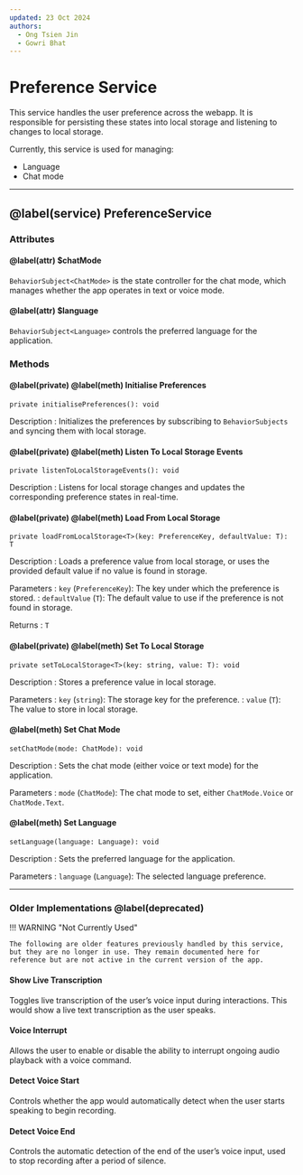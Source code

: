 ```yaml
---
updated: 23 Oct 2024
authors:
  - Ong Tsien Jin
  - Gowri Bhat
---
```


# Preference Service

This service handles the user preference across the webapp. It is responsible for persisting these states into local storage and listening to changes to local storage.

Currently, this service is used for managing:

- Language
- Chat mode

---

## @label(service) PreferenceService

### Attributes

#### @label(attr) $chatMode

`BehaviorSubject<ChatMode>` is the state controller for the chat mode, which manages whether the app operates in text or voice mode.

#### @label(attr) $language

`BehaviorSubject<Language>` controls the preferred language for the application.

### Methods

#### @label(private) @label(meth) Initialise Preferences

    private initialisePreferences(): void

Description
: Initializes the preferences by subscribing to `BehaviorSubjects` and syncing them with local storage.

#### @label(private) @label(meth) Listen To Local Storage Events

    private listenToLocalStorageEvents(): void

Description
: Listens for local storage changes and updates the corresponding preference states in real-time.

#### @label(private) @label(meth) Load From Local Storage

    private loadFromLocalStorage<T>(key: PreferenceKey, defaultValue: T): T

Description
: Loads a preference value from local storage, or uses the provided default value if no value is found in storage.

Parameters
: `key` (`PreferenceKey`): The key under which the preference is stored.
: `defaultValue` (`T`): The default value to use if the preference is not found in storage.

Returns
: `T`

#### @label(private) @label(meth) Set To Local Storage

    private setToLocalStorage<T>(key: string, value: T): void

Description
: Stores a preference value in local storage.

Parameters
: `key` (`string`): The storage key for the preference.
: `value` (`T`): The value to store in local storage.

#### @label(meth) Set Chat Mode

    setChatMode(mode: ChatMode): void

Description
: Sets the chat mode (either voice or text mode) for the application.

Parameters
: `mode` (`ChatMode`): The chat mode to set, either `ChatMode.Voice` or `ChatMode.Text`.

#### @label(meth) Set Language

    setLanguage(language: Language): void

Description
: Sets the preferred language for the application.

Parameters
: `language` (`Language`): The selected language preference.

---

### Older Implementations @label(deprecated)

!!! WARNING "Not Currently Used"

    The following are older features previously handled by this service, but they are no longer in use. They remain documented here for reference but are not active in the current version of the app.

#### Show Live Transcription

Toggles live transcription of the user’s voice input during interactions. This would show a live text transcription as the user speaks.

#### Voice Interrupt

Allows the user to enable or disable the ability to interrupt ongoing audio playback with a voice command.

#### Detect Voice Start

Controls whether the app would automatically detect when the user starts speaking to begin recording.

#### Detect Voice End

Controls the automatic detection of the end of the user’s voice input, used to stop recording after a period of silence.
